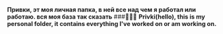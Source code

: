 **Привки, эт моя личная папка, в ней все над чем я работал или работаю. вся моя база так сказать**
###🧩🕵️‍♂️
**Privki(hello), this is my personal folder, it contains everything I've worked on or am working on.**
